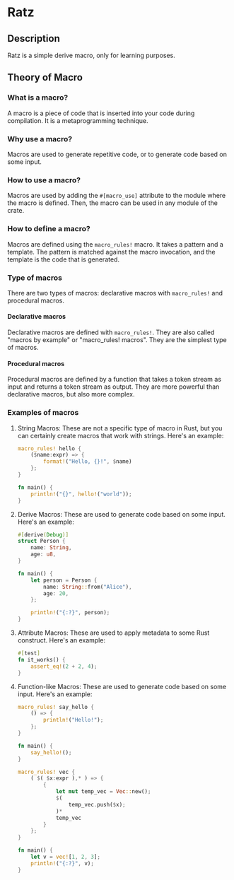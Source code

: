 # Ratz

## Description

Ratz is a simple derive macro, only for learning purposes.

## Theory of Macro

### What is a macro?

A macro is a piece of code that is inserted into your code during compilation. It is a metaprogramming technique.

### Why use a macro?

Macros are used to generate repetitive code, or to generate code based on some input.

### How to use a macro?

Macros are used by adding the `#[macro_use]` attribute to the module where the macro is defined. Then, the macro can be used in any module of the crate.

### How to define a macro?

Macros are defined using the `macro_rules!` macro. It takes a pattern and a template. The pattern is matched against the macro invocation, and the template is the code that is generated.

### Type of macros

There are two types of macros: declarative macros with `macro_rules!` and procedural macros.

#### Declarative macros

Declarative macros are defined with `macro_rules!`. They are also called "macros by example" or "macro_rules! macros". They are the simplest type of macros.

#### Procedural macros

Procedural macros are defined by a function that takes a token stream as input and returns a token stream as output. They are more powerful than declarative macros, but also more complex.

### Examples of macros

1. String Macros: These are not a specific type of macro in Rust, but you can certainly create macros that work with strings. Here's an example:
    ```rust
    macro_rules! hello {
        ($name:expr) => {
            format!("Hello, {}!", $name)
        };
    }

    fn main() {
        println!("{}", hello!("world"));
    }
    ```
2. Derive Macros: These are used to generate code based on some input. Here's an example:
    ```rust
    #[derive(Debug)]
    struct Person {
        name: String,
        age: u8,
    }

    fn main() {
        let person = Person {
            name: String::from("Alice"),
            age: 20,
        };

        println!("{:?}", person);
    }
    ```

3. Attribute Macros: These are used to apply metadata to some Rust construct. Here's an example:
    ```rust
    #[test]
    fn it_works() {
        assert_eq!(2 + 2, 4);
    }
    ```

4. Function-like Macros: These are used to generate code based on some input. Here's an example:
    ```rust
    macro_rules! say_hello {
        () => {
            println!("Hello!");
        };
    }

    fn main() {
        say_hello!();
    }
    ```

    ```rust
    macro_rules! vec {
        ( $( $x:expr ),* ) => {
            {
                let mut temp_vec = Vec::new();
                $(
                    temp_vec.push($x);
                )*
                temp_vec
            }
        };
    }

    fn main() {
        let v = vec![1, 2, 3];
        println!("{:?}", v);
    }
    ```

